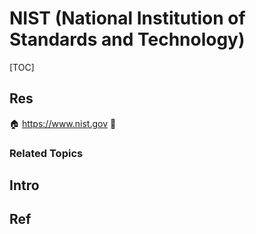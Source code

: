 # NIST (National Institution of Standards and Technology)

[TOC]



## Res
🏠 https://www.nist.gov
🚧 


### Related Topics



## Intro



## Ref
